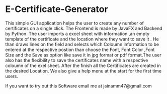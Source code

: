 # E-Certificate-Generator
This simple GUI application helps the user to create any number of certificates on a single click. The Frontend is made by JavaFX and Backend by Python. The user imports a excel sheet with information ,an empty template of the certificate and the location where they want to save it . He than draws lines on the field and selects which Coloumn information to be entered at the respective postion than choose the Font, Font Color ,Font Size and the Save as option like save it in jpg format or pdf format.The user also has the flexibility to save the certificates name with a respective coloumn of the exel sheet. After the finish all the Certificates are created in the desired Location. We also give a help menu at the start for the first time users.
<p>If you want to try out this Software email me at jainamm47@gmail.com</p>
